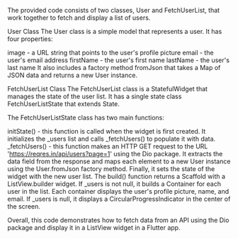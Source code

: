 The provided code consists of two classes, User and FetchUserList, that work together to fetch and display a list of users.

User Class
The User class is a simple model that represents a user. It has four properties:

image - a URL string that points to the user's profile picture
email - the user's email address
firstName - the user's first name
lastName - the user's last name
It also includes a factory method fromJson that takes a Map of JSON data and returns a new User instance.

FetchUserList Class
The FetchUserList class is a StatefulWidget that manages the state of the user list. It has a single state class FetchUserListState that extends State<FetchUserList>.

The FetchUserListState class has two main functions:

initState() - this function is called when the widget is first created. It initializes the _users list and calls _fetchUsers() to populate it with data.
_fetchUsers() - this function makes an HTTP GET request to the URL 'https://reqres.in/api/users?page=1' using the Dio package. It extracts the data field from the response and maps each element to a new User instance using the User.fromJson factory method. Finally, it sets the state of the widget with the new user list.
The build() function returns a Scaffold with a ListView.builder widget. If _users is not null, it builds a Container for each user in the list. Each container displays the user's profile picture, name, and email. If _users is null, it displays a CircularProgressIndicator in the center of the screen.

Overall, this code demonstrates how to fetch data from an API using the Dio package and display it in a ListView widget in a Flutter app.